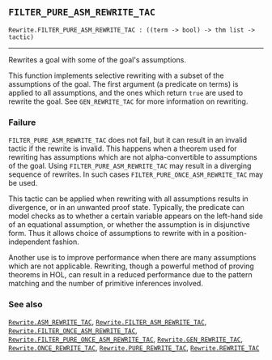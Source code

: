 ## `FILTER_PURE_ASM_REWRITE_TAC`

``` hol4
Rewrite.FILTER_PURE_ASM_REWRITE_TAC : ((term -> bool) -> thm list -> tactic)
```

------------------------------------------------------------------------

Rewrites a goal with some of the goal's assumptions.

This function implements selective rewriting with a subset of the
assumptions of the goal. The first argument (a predicate on terms) is
applied to all assumptions, and the ones which return `true` are used to
rewrite the goal. See `GEN_REWRITE_TAC` for more information on
rewriting.

### Failure

`FILTER_PURE_ASM_REWRITE_TAC` does not fail, but it can result in an
invalid tactic if the rewrite is invalid. This happens when a theorem
used for rewriting has assumptions which are not alpha-convertible to
assumptions of the goal. Using `FILTER_PURE_ASM_REWRITE_TAC` may result
in a diverging sequence of rewrites. In such cases
`FILTER_PURE_ONCE_ASM_REWRITE_TAC` may be used.

This tactic can be applied when rewriting with all assumptions results
in divergence, or in an unwanted proof state. Typically, the predicate
can model checks as to whether a certain variable appears on the
left-hand side of an equational assumption, or whether the assumption is
in disjunctive form. Thus it allows choice of assumptions to rewrite
with in a position-independent fashion.

Another use is to improve performance when there are many assumptions
which are not applicable. Rewriting, though a powerful method of proving
theorems in HOL, can result in a reduced performance due to the pattern
matching and the number of primitive inferences involved.

### See also

[`Rewrite.ASM_REWRITE_TAC`](#Rewrite.ASM_REWRITE_TAC),
[`Rewrite.FILTER_ASM_REWRITE_TAC`](#Rewrite.FILTER_ASM_REWRITE_TAC),
[`Rewrite.FILTER_ONCE_ASM_REWRITE_TAC`](#Rewrite.FILTER_ONCE_ASM_REWRITE_TAC),
[`Rewrite.FILTER_PURE_ONCE_ASM_REWRITE_TAC`](#Rewrite.FILTER_PURE_ONCE_ASM_REWRITE_TAC),
[`Rewrite.GEN_REWRITE_TAC`](#Rewrite.GEN_REWRITE_TAC),
[`Rewrite.ONCE_REWRITE_TAC`](#Rewrite.ONCE_REWRITE_TAC),
[`Rewrite.PURE_REWRITE_TAC`](#Rewrite.PURE_REWRITE_TAC),
[`Rewrite.REWRITE_TAC`](#Rewrite.REWRITE_TAC)
